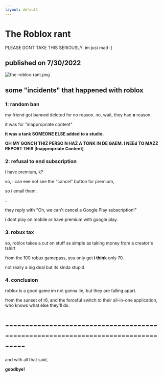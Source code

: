 ```yaml
---
layout: default
---
```


# The Roblox rant

PLEASE DONT TAKE THIS SERIOUSLY. im just mad :(

## published on 7/30/2022

![the-roblox-rant.png](http://jased.site/blog/the-roblox-rant/the-roblox-rant.png)

## some "incidents" that happened with roblox

### 1: random ban

my friend got ~~banned~~ deleted for no reason. no, wait, they had ***a*** reason.

it was for "inappropriate content"

**it was a tank SOMEONE ELSE added to a studio.**

**OH MY GONCH THIZ PERSO N HAZ A TONK IN DE GAEM. I NEEd TO MAZZ REPORT THIS [Inappropriate Content]**

### 2: refusal to end subscription

i have premium, k?

so, i can ~~see~~ not see the "cancel" button for premium,

so i email them.

..

they reply with "Oh, we can't cancel a Google Play subscription!"

i dont play on mobile or have premium with google play.

### 3. robux tax

so, roblox takes a cut on stuff as simple as taking money from a creator's tshirt

from the 100 robux gamepass, you only get **i think** only 70.

not really a big deal but its kinda stupid.

### 4. conclusion

roblox is a good game im not gonna lie, but they are falling apart.

from the sunset of r6, and the forceful switch to their all-in-one application, who knows what else they'll do.

# ---------------------------------------------------------------------------------

and with all that said,

**goodbye!**